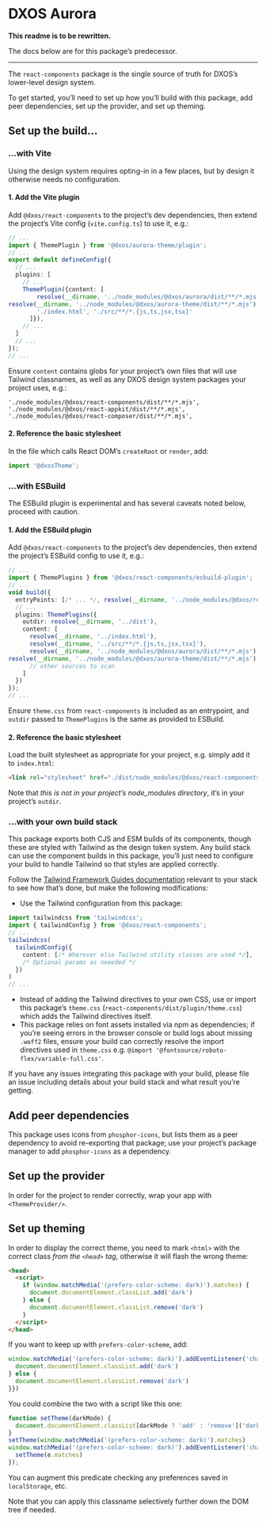 # DXOS Aurora

**This readme is to be rewritten.**

The docs below are for this package’s predecessor.

---

The `react-components` package is the single source of truth for DXOS’s lower-level design system.

To get started, you’ll need to set up how you’ll build with this package, add peer dependencies, set up the provider, and set up theming.

## Set up the build…

### …with Vite

Using the design system requires opting-in in a few places, but by design it
otherwise needs no configuration.

#### 1. Add the Vite plugin

Add `@dxos/react-components` to the project’s dev dependencies, then extend the
project’s Vite config (`vite.config.ts`) to use it, e.g.:

```ts
// ...
import { ThemePlugin } from '@dxos/aurora-theme/plugin';
// ...
export default defineConfig({
  // ...
  plugins: [
    // ...
    ThemePlugin({content: [
        resolve(__dirname, '../node_modules/@dxos/aurora/dist/**/*.mjs'),
resolve(__dirname, '../node_modules/@dxos/aurora-theme/dist/**/*.mjs'),
        './index.html', './src/**/*.{js,ts,jsx,tsx}'
      ]}),
    // ...
  ]
  // ...
});
// ...
```

Ensure `content` contains globs for your project’s own files that will use Tailwind classnames, as well as any DXOS
design system packages your project uses, e.g.:

```
'./node_modules/@dxos/react-components/dist/**/*.mjs',
'./node_modules/@dxos/react-appkit/dist/**/*.mjs',
'./node_modules/@dxos/react-composer/dist/**/*.mjs',
```

#### 2. Reference the basic stylesheet

In the file which calls React DOM’s `createRoot` or `render`, add:

```ts
import '@dxosTheme';
```

### …with ESBuild

The ESBuild plugin is experimental and has several caveats noted below, proceed with caution.

#### 1. Add the ESBuild plugin

Add `@dxos/react-components` to the project’s dev dependencies, then extend the
project’s ESBuild config to use it, e.g.:

```ts
// ...
import { ThemePlugins } from '@dxos/react-components/esbuild-plugin';
// ...
void build({
  entryPoints: [/* ... */, resolve(__dirname, '../node_modules/@dxos/react-components/src/theme.css')],
  // ...
  plugins: ThemePlugins({
    outdir: resolve(__dirname, '../dist'),
    content: [
      resolve(__dirname, '../index.html'),
      resolve(__dirname, '../src/**/*.{js,ts,jsx,tsx}'),
      resolve(__dirname, '../node_modules/@dxos/aurora/dist/**/*.mjs'),
resolve(__dirname, '../node_modules/@dxos/aurora-theme/dist/**/*.mjs')
      // other sources to scan
    ]
  })
});
// ...
```

Ensure `theme.css` from `react-components` is included as an entrypoint, and `outdir` passed to `ThemePlugins` is the same as
provided to ESBuild.

#### 2. Reference the basic stylesheet

Load the built stylesheet as appropriate for your project, e.g. simply add it to `index.html`:

```html
<link rel="stylesheet" href="./dist/node_modules/@dxos/react-components/src/theme.css"/>
```

Note that _this is not in your project’s node_modules directory_, it’s in your project’s `outdir`.

### …with your own build stack

This package exports both CJS and ESM builds of its components, though these are styled with Tailwind as the design token system. Any build stack can use the component builds in this package, you’ll just need to configure your build to handle Tailwind so that styles are applied correctly.

Follow the [Tailwind Framework Guides documentation](https://tailwindcss.com/docs/installation/framework-guides) relevant to your stack to see how that’s done, but make the following modifications:

- Use the Tailwind configuration from this package:
```ts
import tailwindcss from 'tailwindcss';
import { tailwindConfig } from '@dxos/react-components';
// ...
tailwindcss(
  tailwindConfig({
    content: [/* Wherever else Tailwind utility classes are used */],
    /* Optional params as neeeded */
  })
)
// ...
```
- Instead of adding the Tailwind directives to your own CSS, use or import this package’s `theme.css` (`react-components/dist/plugin/theme.css`) which adds the Tailwind directives itself.
- This package relies on font assets installed via npm as dependencies; if you’re seeing errors in the browser console or build logs about missing `.woff2` files, ensure your build can correctly resolve the import directives used in `theme.css` e.g. `@import '@fontsource/roboto-flex/variable-full.css'`.

If you have any issues integrating this package with your build, please file an issue including details about your build stack and what result you’re getting.

## Add peer dependencies

This package uses icons from `phosphor-icons`, but lists them as a peer dependency to avoid re-exporting that package; use your project’s package manager to add `phosphor-icons` as a dependency.

## Set up the provider

In order for the project to render correctly, wrap your app with `<ThemeProvider/>`.

## Set up theming

In order to display the correct theme, you need to mark `<html>` with the correct class _from the `<head>` tag_, otherwise it will flash the wrong theme:

```html
<head>
  <script>
    if (window.matchMedia('(prefers-color-scheme: dark)').matches) {
      document.documentElement.classList.add('dark')
    } else {
      document.documentElement.classList.remove('dark')
    }
  </script>
</head>
```

If you want to keep up with `prefers-color-scheme`, add:

```js
window.matchMedia('(prefers-color-scheme: dark)').addEventListener('change', function(e){ if(e.matches){
  document.documentElement.classList.add('dark')
} else {
  document.documentElement.classList.remove('dark')
}})
```

You could combine the two with a script like this one:

```js
function setTheme(darkMode) {
  document.documentElement.classList[darkMode ? 'add' : 'remove']('dark')
}
setTheme(window.matchMedia('(prefers-color-scheme: dark)').matches)
window.matchMedia('(prefers-color-scheme: dark)').addEventListener('change', function (e) {
  setTheme(e.matches)
});
```

You can augment this predicate checking any preferences saved in `localStorage`, etc.

Note that you can apply this classname selectively further down the DOM tree if needed.
